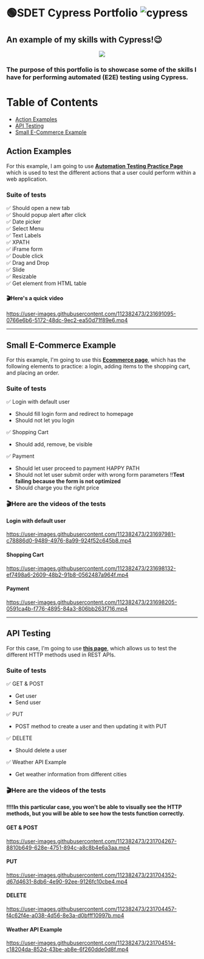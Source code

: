 # 🟢SDET Cypress Portfolio ![cypress](https://img.shields.io/badge/-cypress-%23E5E5E5?style=for-the-badge&logo=cypress&logoColor=058a5e)

## An example of my skills with Cypress!😉

<p align="center">
  <kbd>
<img src="https://cdn.deliciousbrains.com/content/uploads/2018/09/28135025/db-End2EndTestingCypress-1540x748.jpg.webp"></img>
  </kbd>
</p>

### The purpose of this portfolio is to showcase some of the skills I have for performing automated (E2E) testing using Cypress.

# Table of Contents
- [Action Examples](#action-examples)
- [API Testing](#api-testing)
- [Small E-Commerce Example](#small-e-commerce-example)


## Action Examples
For this example, I am going to use **[Automation Testing Practice Page](https://testautomationpractice.blogspot.com/)** which is used to test the different actions that a user could perform within a web application.
### Suite of tests
✅ Should open a new tab\
✅ Should popup alert after click\
✅ Date picker\
✅ Select Menu\
✅ Text Labels\
✅ XPATH\
✅ iFrame form\
✅ Double click\
✅ Drag and Drop\
✅ Slide\
✅ Resizable\
✅ Get element from HTML table

#### 🎬Here's a quick video 
https://user-images.githubusercontent.com/112382473/231691095-0766e6b6-5172-48dc-9ec2-ea50d71f89e6.mp4

---
## Small E-Commerce Example
For this example, I'm going to use this **[Ecommerce page](https://qa-practice.netlify.app/auth_ecommerce.html)**, which has the following elements to practice: a login, adding items to the shopping cart, and placing an order.

### Suite of tests
✅ Login with default user 
  - Should fill login form and redirect to homepage
  - Should not let you login

✅ Shopping Cart
  - Should add, remove, be visible

✅ Payment
  - Should let user proceed to payment HAPPY PATH
  - Should not let user submit order with wrong form parameters  ‼️**Test failing because the form is not optimized**
  - Should charge you the right price
  
### 🎬Here are the videos of the tests
 #### Login with default user
https://user-images.githubusercontent.com/112382473/231697981-c78886d0-9489-4976-8a99-924f52c645b8.mp4

 #### Shopping Cart
https://user-images.githubusercontent.com/112382473/231698132-ef7498a6-2609-48b2-91b8-0562487a964f.mp4

 #### Payment
https://user-images.githubusercontent.com/112382473/231698205-0591ca4b-f776-4895-84a3-806bb263f716.mp4

---
## API Testing
For this case, I'm going to use **[this page](https://gorest.co.in/)**, which allows us to test the different HTTP methods used in REST APIs.

### Suite of tests
✅ GET & POST 
  - Get user 
  - Send user

✅ PUT
  - POST method to create a user and then updating it with PUT

✅ DELETE 
  - Should delete a user

✅ Weather API Example 
  - Get weather information from different cities

### 🎬Here are the videos of the tests
#### ‼️‼️In this particular case, you won't be able to visually see the HTTP methods, but you will be able to see how the tests function correctly.
 #### GET & POST
https://user-images.githubusercontent.com/112382473/231704267-8810b649-628e-4751-894c-a8c8b4e6a3aa.mp4

 #### PUT
https://user-images.githubusercontent.com/112382473/231704352-d67d4631-8db6-4e90-92ee-9126fc10cbe4.mp4


 #### DELETE 
https://user-images.githubusercontent.com/112382473/231704457-f4c62f4e-a038-4d56-8e3a-d0bfff10997b.mp4


 #### Weather API Example 
https://user-images.githubusercontent.com/112382473/231704514-c18204da-852d-43be-ab8e-6f260dde0d8f.mp4




